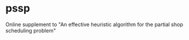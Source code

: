 # pssp
Online supplement to "An effective heuristic algorithm for the partial shop scheduling problem"
